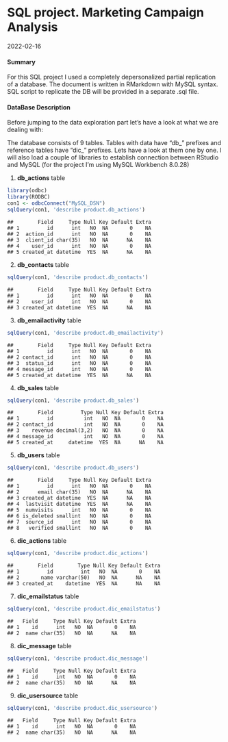 SQL project. Marketing Campaign Analysis
================
2022-02-16

#### **Summary**

For this SQL project I used a completely depersonalized partial
replication of a database. The document is written in RMarkdown with
MySQL syntax. SQL script to replicate the DB will be provided in a
separate .sql file.

#### **DataBase Description**

Before jumping to the data exploration part let’s have a look at what we
are dealing with:

The database consists of 9 tables. Tables with data have “db\_” prefixes
and reference tables have “dic\_” prefixes. Lets have a look at them one
by one. I will also load a couple of libraries to establish connection
between RStudio and MySQL (for the project I’m using MySQL Workbench
8.0.28)

1.  **db_actions** table

``` r
library(odbc)
library(RODBC)
con1 <- odbcConnect("MySQL_DSN")
sqlQuery(con1, 'describe product.db_actions')
```

    ##        Field     Type Null Key Default Extra
    ## 1         id      int   NO  NA       0    NA
    ## 2  action_id      int   NO  NA       0    NA
    ## 3  client_id char(35)   NO  NA      NA    NA
    ## 4    user_id      int   NO  NA       0    NA
    ## 5 created_at datetime  YES  NA      NA    NA

2.  **db_contacts** table

``` r
sqlQuery(con1, 'describe product.db_contacts')
```

    ##        Field     Type Null Key Default Extra
    ## 1         id      int   NO  NA       0    NA
    ## 2    user_id      int   NO  NA       0    NA
    ## 3 created_at datetime  YES  NA      NA    NA

3.  **db_emailactivity** table

``` r
sqlQuery(con1, 'describe product.db_emailactivity')
```

    ##        Field     Type Null Key Default Extra
    ## 1         id      int   NO  NA       0    NA
    ## 2 contact_id      int   NO  NA       0    NA
    ## 3  status_id      int   NO  NA       0    NA
    ## 4 message_id      int   NO  NA       0    NA
    ## 5 created_at datetime  YES  NA      NA    NA

4.  **db_sales** table

``` r
sqlQuery(con1, 'describe product.db_sales')
```

    ##        Field         Type Null Key Default Extra
    ## 1         id          int   NO  NA       0    NA
    ## 2 contact_id          int   NO  NA       0    NA
    ## 3    revenue decimal(3,2)   NO  NA       0    NA
    ## 4 message_id          int   NO  NA       0    NA
    ## 5 created_at     datetime  YES  NA      NA    NA

5.  **db_users** table

``` r
sqlQuery(con1, 'describe product.db_users')
```

    ##        Field     Type Null Key Default Extra
    ## 1         id      int   NO  NA       0    NA
    ## 2      email char(35)   NO  NA      NA    NA
    ## 3 created_at datetime  YES  NA      NA    NA
    ## 4  lastvisit datetime  YES  NA      NA    NA
    ## 5  numvisits      int   NO  NA       0    NA
    ## 6 is_deleted smallint   NO  NA       0    NA
    ## 7  source_id      int   NO  NA       0    NA
    ## 8   verified smallint   NO  NA       0    NA

6.  **dic_actions** table

``` r
sqlQuery(con1, 'describe product.dic_actions')
```

    ##        Field        Type Null Key Default Extra
    ## 1         id         int   NO  NA       0    NA
    ## 2       name varchar(50)   NO  NA      NA    NA
    ## 3 created_at    datetime  YES  NA      NA    NA

7.  **dic_emailstatus** table

``` r
sqlQuery(con1, 'describe product.dic_emailstatus')
```

    ##   Field     Type Null Key Default Extra
    ## 1    id      int   NO  NA       0    NA
    ## 2  name char(35)   NO  NA      NA    NA

8.  **dic_message** table

``` r
sqlQuery(con1, 'describe product.dic_message')
```

    ##   Field     Type Null Key Default Extra
    ## 1    id      int   NO  NA       0    NA
    ## 2  name char(35)   NO  NA      NA    NA

9.  **dic_usersource** table

``` r
sqlQuery(con1, 'describe product.dic_usersource')
```

    ##   Field     Type Null Key Default Extra
    ## 1    id      int   NO  NA       0    NA
    ## 2  name char(35)   NO  NA      NA    NA
